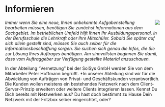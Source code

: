 <!--include-start-->
# Informieren
<img style="float: right;" src="https://thomasbeckmann.github.io/moodle-kurse/Berufsfachschule/Vernetzung/Lernsituation01/pics/SolSysLogo.png">*Immer wenn Sie eine neue, Ihnen unbekannte Aufgabenstellung bearbeiten müssen, benötigen Sie zunächst Informationen aus dem Sachgebiet. Im betrieblichen Umfeld hilft Ihnen Ihr Ausbildungspersonal, in der Berufsschule die Lehrkraft oder Ihre Mitschüler. Sobald Sie später auf sich allein gestellt sind, müssen Sie auch selber für die Informationsbeschaffung sorgen. Sie suchen sich genau die Infos, die Sie zur Lösung Ihres Auftrages benötigen. Am sinnvollsten beginnen Sie damit, dass vom Auftraggeber zur Verfügung gestellte Material anzuschauen.*

In der Abteilung “Vernetzung” bei der SolSys GmbH werden Sie von dem Mitarbeiter Peter Hoffmann begrüßt. *In unserer Abteilung sind wir für die Abwicklung von Aufträgen von Privat- und Geschäftskunden verantwortlich. Die Kunden wollen meistens ein bestehendes Netzwerk nach dem Client-Server-Prinzip erweitern oder weitere Clients integrieren lassen. Kennst Du Dich bereits mit Netzwerken aus? Du hast doch bestimmt zu Hause Dein Netzwerk mit der Fritzbox selber eingerichtet, oder?

<!--include-end--> 

